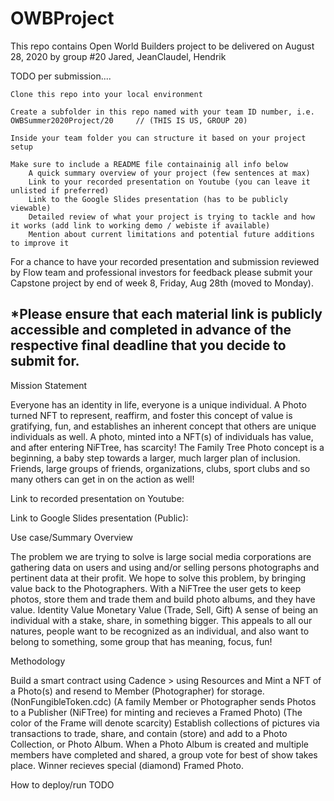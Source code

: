 # OWBProject

This repo contains Open World Builders project to be delivered on August 28, 2020 by group #20 Jared, JeanClaudel, Hendrik

TODO per submission....


    Clone this repo into your local environment

    Create a subfolder in this repo named with your team ID number, i.e. OWBSummer2020Project/20     // (THIS IS US, GROUP 20)

    Inside your team folder you can structure it based on your project setup

    Make sure to include a README file containainig all info below
        A quick summary overview of your project (few sentences at max)
        Link to your recorded presentation on Youtube (you can leave it unlisted if preferred)
        Link to the Google Slides presentation (has to be publicly viewable)
        Detailed review of what your project is trying to tackle and how it works (add link to working demo / webiste if available)
        Mention about current limitations and potential future additions to improve it

For a chance to have your recorded presentation and submission reviewed by Flow team and professional investors for feedback please submit your Capstone project by end of week 8, Friday, Aug 28th (moved to Monday).

*Please ensure that each material link is publicly accessible and completed in advance of the respective final deadline that you decide to submit for.
------------------------------------------------------------------------------------------------------------------------------------------------------
Mission Statement

Everyone has an identity in life, everyone is a unique individual.  A Photo turned NFT to represent, reaffirm, and foster this concept of value is gratifying, fun, and establishes an inherent concept that others are unique individuals as well. A photo, minted into a NFT(s) of individuals has value, and after entering NiFTree, has scarcity!
The Family Tree Photo concept is a beginning, a baby step towards a larger, much larger plan of inclusion.  Friends, large groups of friends, organizations, clubs, sport clubs and so many others can get in on the action as well!

Link to recorded presentation on Youtube:


Link to Google Slides presentation (Public):


Use case/Summary Overview

The problem we are trying to solve is large social media corporations are gathering data on users and using and/or selling persons photographs and pertinent data at their profit. We hope to solve this problem, by bringing value back to the Photographers.  With a NiFTree the user gets to keep photos, store them and trade them and build photo albums, and they have value.
    Identity Value
    Monetary Value (Trade, Sell, Gift)
A sense of being an individual with a stake, share, in something bigger.
This appeals to all our natures, people want to be recognized as an individual, and also want to belong to something, some group that has meaning, focus, fun!

Methodology

Build a smart contract using Cadence > using Resources and Mint a NFT of a Photo(s) and resend to Member (Photographer) for storage. (NonFungibleToken.cdc)
  (A family Member or Photographer sends Photos to a Publisher (NiFTree) for minting and recieves a Framed Photo)
  (The color of the Frame will denote scarcity)
Establish collections of pictures via transactions to trade, share, and contain (store) and add to a Photo Collection, or Photo Album.
When a Photo Album is created and multiple members have completed and shared, a group vote for best of show takes place.
Winner recieves special (diamond) Framed Photo.

How to deploy/run 
TODO


